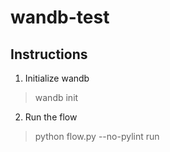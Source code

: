 # wandb-test

## Instructions

1. Initialize wandb

> wandb init

2. Run the flow

> python flow.py --no-pylint run
